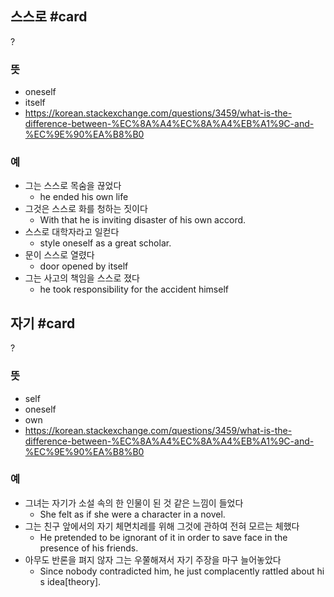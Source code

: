 ## 스스로 #card
?
### 뜻
- oneself
- itself
- https://korean.stackexchange.com/questions/3459/what-is-the-difference-between-%EC%8A%A4%EC%8A%A4%EB%A1%9C-and-%EC%9E%90%EA%B8%B0
### 예
- 그는 스스로 목숨을 끊었다
	- he ended his own life
- 그것은 스스로 화를 청하는 짓이다
	- With that he is inviting disaster of his own accord.
- 스스로 대학자라고 일컫다
	- style oneself as a great scholar.
- 문이 스스로 열렸다
	- door opened by itself
- 그는 사고의 책임을 스스로 졌다
	- he took responsibility for the accident himself
<!--SR:!2025-01-02,23,250-->

## 자기 #card
?
### 뜻
- self
- oneself
- own
- https://korean.stackexchange.com/questions/3459/what-is-the-difference-between-%EC%8A%A4%EC%8A%A4%EB%A1%9C-and-%EC%9E%90%EA%B8%B0
### 예
- 그녀는 자기가 소설 속의 한 인물이 된 것 같은 느낌이 들었다
	- She felt as if she were a character in a novel.
- 그는 친구 앞에서의 자기 체면치레를 위해 그것에 관하여 전혀 모르는 체했다
	- He pretended to be ignorant of it in order to save face in the presence of his friends.
- 아무도 반론을 펴지 않자 그는 우쭐해져서 자기 주장을 마구 늘어놓았다
	- Since nobody contradicted him, he just complacently rattled about his idea[theory].
<!--SR:!2024-12-23,9,250-->
